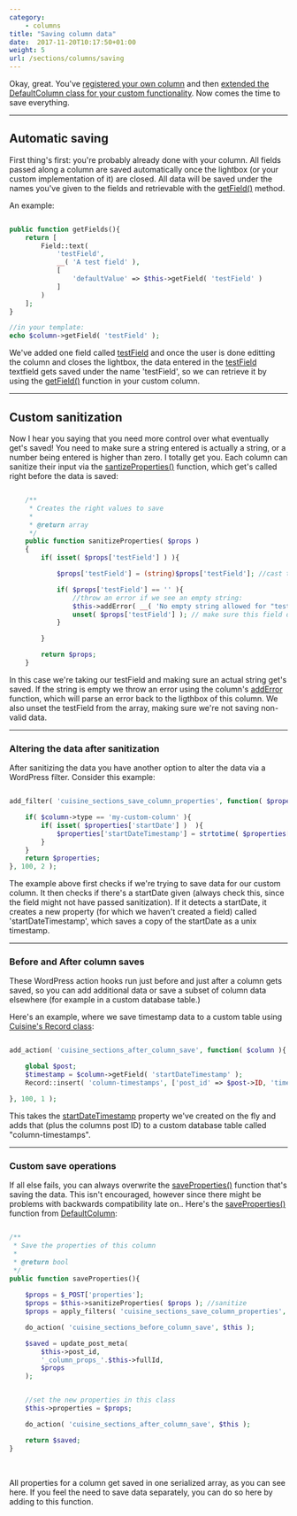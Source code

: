 ```yaml
---
category:
    - columns
title: "Saving column data"
date:  2017-11-20T10:17:50+01:00
weight: 5
url: /sections/columns/saving
---
```


Okay, great. You've [registered your own column](/sections/columns/creating) and then [extended the DefaultColumn class for your custom functionality](/sections/columns/extending). Now comes the time to save everything.

---

## Automatic saving
First thing's first: you're probably already done with your column. All fields passed along a column are saved automatically once the lightbox (or your custom implementation of it) are closed. All data will be saved under the names you've given to the fields and retrievable with the <ins>getField()</ins> method.

An example:
```php

public function getFields(){
    return [
        Field::text( 
            'testField', 
            __( 'A test field' ), 
            [ 
                'defaultValue' => $this->getField( 'testField' )
            ]
        )
    ];
}

//in your template:
echo $column->getField( 'testField' );
```

We've added one field called <ins>testField</ins> and once the user is done editting the column and closes the lightbox, the data entered in the <ins>testField</ins> textfield gets saved under the name 'testField', so we can retrieve it by using the <ins>getField()</ins> function in your custom column.

---

## Custom sanitization

Now I hear you saying that you need more control over what eventually get's saved! You need to make sure a string entered is actually a string, or a number being entered is higher than zero. I totally get you. Each column can sanitize their input via the <ins>santizeProperties()</ins> function, which get's called right before the data is saved:

```php

    /**
	 * Creates the right values to save
	 * 
	 * @return array
	 */
	public function sanitizeProperties( $props )
	{
        if( isset( $props['testField'] ) ){

            $props['testField'] = (string)$props['testField']; //cast to a string

            if( $props['testField'] == '' ){
                //throw an error if we see an empty string:
                $this->addError( __( 'No empty string allowed for "test field" ' ) );
                unset( $props['testField'] ); // make sure this field doesn't get saved.
            }

        }

		return $props;
    }
```

In this case we're taking our testField and making sure an actual string get's saved. If the string is empty we throw an error using the column's <ins>addError</ins> function, which will parse an error back to the ligthbox of this column. We also unset the testField from the array, making sure we're not saving non-valid data.

---

### Altering the data after sanitization

After sanitizing the data you have another option to alter the data via a WordPress filter. Consider this example:

```php

add_filter( 'cuisine_sections_save_column_properties', function( $properties, $column ){

    if( $column->type == 'my-custom-column' ){
        if( isset( $properties['startDate'] )  ){
            $properties['startDateTimestamp'] = strtotime( $properties['startDate'] );
        }
    }
    return $properties;
}, 100, 2 );
```
The example above first checks if we're trying to save data for our custom column. It then checks if there's a startDate given (always check this, since the field might not have passed sanitization). If it detects a startDate, it creates a new property (for which we haven't created a field) called 'startDateTimestamp', which saves a copy of the startDate as a unix timestamp.

---

### Before and After column saves

These WordPress action hooks run just before and just after a column gets saved, so you can add additional data or save a subset of column data elsewhere (for example in a custom database table.)

Here's an example, where we save timestamp data to a custom table using [Cuisine's Record class](/core/database/adding-updating):

```php

add_action( 'cuisine_sections_after_column_save', function( $column ){

    global $post;
    $timestamp = $column->getField( 'startDateTimestamp' );
    Record::insert( 'column-timestamps', ['post_id' => $post->ID, 'timestamp' => $timestamp ]);

}, 100, 1 );
```

This takes the <ins>startDateTimestamp</ins> property we've created on the fly and adds that (plus the columns post ID) to a custom database table called "column-timestamps".

---

### Custom save operations

If all else fails, you can always overwrite the <ins>saveProperties()</ins> function that's saving the data. This isn't encouraged, however since there might be problems with backwards compatibility late on..
Here's the <ins>saveProperties()</ins> function from <ins>DefaultColumn</ins>:

```php

/**
 * Save the properties of this column
 * 
 * @return bool
 */
public function saveProperties(){
    
    $props = $_POST['properties'];
    $props = $this->sanitizeProperties( $props ); //sanitize
    $props = apply_filters( 'cuisine_sections_save_column_properties', $props, $this ); //then filter

    do_action( 'cuisine_sections_before_column_save', $this );

    $saved = update_post_meta(
        $this->post_id,
        '_column_props_'.$this->fullId,
        $props
    );


    //set the new properties in this class
    $this->properties = $props;

    do_action( 'cuisine_sections_after_column_save', $this );

    return $saved;
}

```
<br/>

All properties for a column get saved in one serialized array, as you can see here. If you feel the need to save data separately, you can do so here by adding to this function.

<br/>


